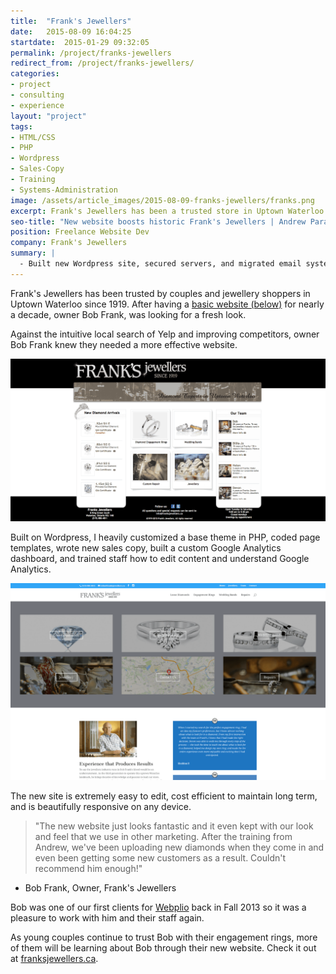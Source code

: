 ```yaml
---
title:  "Frank's Jewellers"
date:   2015-08-09 16:04:25
startdate:  2015-01-29 09:32:05
permalink: /project/franks-jewellers
redirect_from: /project/franks-jewellers/
categories:
- project
- consulting
- experience
layout: "project"
tags:
- HTML/CSS
- PHP
- Wordpress
- Sales-Copy
- Training
- Systems-Administration
image: /assets/article_images/2015-08-09-franks-jewellers/franks.png
excerpt: Frank's Jewellers has been a trusted store in Uptown Waterloo since 1919. When they needed a new website, Andrew delivered with responsive, modern design.
seo-title: "New website boosts historic Frank's Jewellers | Andrew Paradi"
position: Freelance Website Dev
company: Frank's Jewellers
summary: |
  - Built new Wordpress site, secured servers, and migrated email systems
---
```


Frank's Jewellers has been trusted by couples and jewellery shoppers in Uptown Waterloo since 1919. After having a <a href="http://franksjewellers.ca/old" target="_blank">basic website (below)</a> for nearly a decade, owner Bob Frank, was looking for a fresh look.

Against the intuitive local search of Yelp and improving competitors, owner Bob Frank knew they needed a more effective website.

![Old Frank's Jewellers website 2002-2015.](/assets/article_images/2015-08-09-franks-jewellers/frank-jewellers-oldc.png)

Built on Wordpress, I heavily customized a base theme in PHP, coded page templates, wrote new sales copy, built a custom Google Analytics dashboard, and trained staff how to edit content and understand Google Analytics.

![New Frank's Jewellers website.](/assets/article_images/2015-08-09-franks-jewellers/franks.png)

The new site is extremely easy to edit, cost efficient to maintain long term, and is beautifully responsive on any device.

> "The new website just looks fantastic and it even kept with our look and feel that we use in other marketing. After the training from Andrew, we've been uploading new diamonds when they come in and even been getting some new customers as a result. Couldn't recommend him enough!"
- Bob Frank, Owner, Frank's Jewellers

Bob was one of our first clients for <a href="/project/teknically-webplio" target="_blank">Webplio</a> back in Fall 2013 so it was a pleasure to work with him and their staff again.

As young couples continue to trust Bob with their engagement rings, more of them will be learning about Bob through their new website. Check it out at <a href="http://franksjewellers.ca" target="_blank">franksjewellers.ca</a>.
